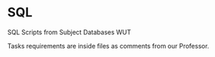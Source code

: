 # SQL
SQL Scripts from Subject Databases WUT

Tasks requirements are inside files as comments from our Professor.
